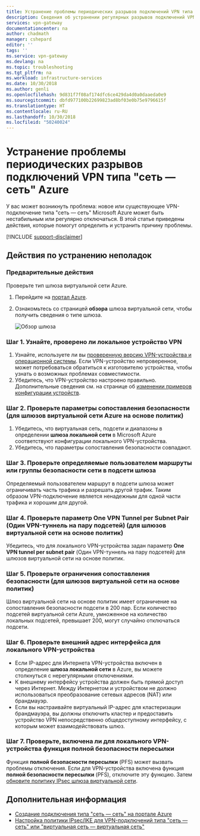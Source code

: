 ```yaml
---
title: Устранение проблемы периодических разрывов подключений VPN типа "сеть — сеть" Azure | Документация Майкрософт
description: Сведения об устранении регулярных разрывов подключений VPN типа "сеть — сеть".
services: vpn-gateway
documentationcenter: na
author: chadmath
manager: cshepard
editor: ''
tags: ''
ms.service: vpn-gateway
ms.devlang: na
ms.topic: troubleshooting
ms.tgt_pltfrm: na
ms.workload: infrastructure-services
ms.date: 10/30/2018
ms.author: genli
ms.openlocfilehash: 9d831f7f08af174dfc6ce429da4d0a0daaeda0e9
ms.sourcegitcommit: dbfd977100b22699823ad8bf03e0b75e9796615f
ms.translationtype: HT
ms.contentlocale: ru-RU
ms.lasthandoff: 10/30/2018
ms.locfileid: "50240024"
---
```

# <a name="troubleshooting-azure-site-to-site-vpn-disconnects-intermittently"></a>Устранение проблемы периодических разрывов подключений VPN типа "сеть — сеть" Azure

У вас может возникнуть проблема: новое или существующее VPN-подключение типа "сеть — сеть" Microsoft Azure может быть нестабильным или регулярно отключаться. В этой статье приведены действия, которые помогут определить и устранить причину проблемы. 

[!INCLUDE [support-disclaimer](../../includes/support-disclaimer.md)]

## <a name="troubleshooting-steps"></a>Действия по устранению неполадок

### <a name="prerequisite-step"></a>Предварительные действия

Проверьте тип шлюза виртуальной сети Azure.

1. Перейдите на [портал Azure](https://portal.azure.com).
2. Ознакомьтесь со страницей **обзора** шлюза виртуальной сети, чтобы получить сведения о типе шлюза.
    
    ![Обзор шлюза](media\vpn-gateway-troubleshoot-site-to-site-disconnected-intermittently\gatewayoverview.png)

### <a name="step-1-check-whether-the-on-premises-vpn-device-is-validated"></a>Шаг 1. Узнайте, проверено ли локальное устройство VPN

1. Узнайте, используете ли вы [проверенную версию VPN-устройства и операционной системы](vpn-gateway-about-vpn-devices.md#devicetable). Если VPN-устройство непроверенное, может потребоваться обратиться к изготовителю устройства, чтобы узнать о возможных проблемах совместимости.
2. Убедитесь, что VPN-устройство настроено правильно. Дополнительные сведения см. на странице об [изменении примеров конфигурации устройств](vpn-gateway-about-vpn-devices.md#editing).

### <a name="step-2-check-the-security-association-settingsfor-policy-based-azure-virtual-network-gateways"></a>Шаг 2. Проверьте параметры сопоставления безопасности (для шлюзов виртуальной сети Azure на основе политик)

1. Убедитесь, что виртуальная сеть, подсети и диапазоны в определении **шлюза локальной сети** в Microsoft Azure соответствуют конфигурации локального VPN-устройства.
2. Убедитесь, что параметры сопоставления безопасности совпадают.

### <a name="step-3-check-for-user-defined-routes-or-network-security-groups-on-gateway-subnet"></a>Шаг 3. Проверьте определяемые пользователем маршруты или группы безопасности сети в подсети шлюза

Определяемый пользователем маршрут в подсети шлюза может ограничивать часть трафика и разрешать другой трафик. Таким образом VPN-подключение является ненадежным для одной части трафика и хорошим для другой. 

### <a name="step-4-check-the-one-vpn-tunnel-per-subnet-pair-setting-for-policy-based-virtual-network-gateways"></a>Шаг 4. Проверьте параметр One VPN Tunnel per Subnet Pair (Один VPN-туннель на пару подсетей) (для шлюзов виртуальной сети на основе политик)

Убедитесь, что для локального VPN-устройства задан параметр **One VPN tunnel per subnet pair** (Один VPN-туннель на пару подсетей) для шлюзов виртуальной сети на основе политик.

### <a name="step-5-check-for-security-association-limitation-for-policy-based-virtual-network-gateways"></a>Шаг 5. Проверьте ограничения сопоставления безопасности (для шлюзов виртуальной сети на основе политик)

Шлюз виртуальной сети на основе политик имеет ограничение на сопоставления безопасности подсети в 200 пар. Если количество подсетей виртуальной сети Azure, умноженное на количество локальных подсетей, превышает 200, могут случайно отключаться подсети.

### <a name="step-6-check-on-premises-vpn-device-external-interface-address"></a>Шаг 6. Проверьте внешний адрес интерфейса для локального VPN-устройства

- Если IP-адрес для Интернета VPN-устройства включен в определение **шлюза локальной сети** в Azure, вы можете столкнуться с нерегулярными отключениями.
- К внешнему интерфейсу устройства должен быть прямой доступ через Интернет. Между Интернетом и устройством не должно использоваться преобразование сетевых адресов (NAT) или брандмауэр.
-  Если вы настраивайте виртуальный IP-адрес для кластеризации брандмауэра, вы должны отключить кластер и предоставить устройство VPN непосредственно общедоступному интерфейсу, с которым может взаимодействовать шлюз.

### <a name="step-7-check-whether-the-on-premises-vpn-device-has-perfect-forward-secrecy-enabled"></a>Шаг 7. Проверьте, включена ли для локального VPN-устройства функция полной безопасности пересылки

Функция **полной безопасности пересылки** (PFS) может вызвать проблемы отключения. Если для VPN-устройства включена функция **полной безопасности пересылки** (PFS), отключите эту функцию. Затем [обновите политику IPsec шлюза виртуальной сети](vpn-gateway-ipsecikepolicy-rm-powershell.md#managepolicy).

## <a name="next-steps"></a>Дополнительная информация

- [Создание подключения типа "сеть — сеть" на портале Azure](vpn-gateway-howto-site-to-site-resource-manager-portal.md)
- [Настройка политики IPsec/IKE для VPN-подключений типа "сеть — сеть" или "виртуальная сеть — виртуальная сеть"](vpn-gateway-ipsecikepolicy-rm-powershell.md)

